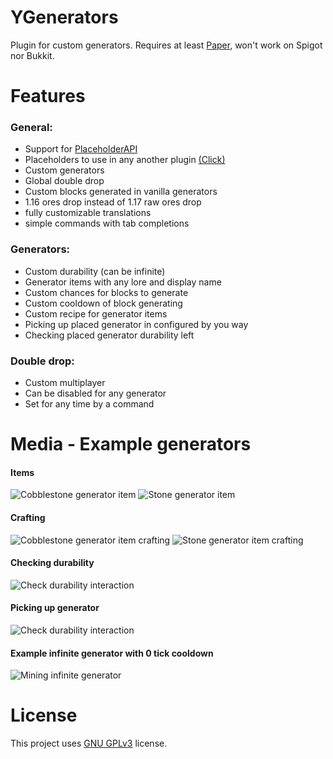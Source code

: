 # YGenerators
Plugin for custom generators. Requires at least [Paper](https://github.com/PaperMC/Paper), won't work on Spigot nor Bukkit.

# Features
### General:
- Support for [PlaceholderAPI](https://github.com/PlaceholderAPI/PlaceholderAPI)
- Placeholders to use in any another plugin [(Click)](https://github.com/Ynfuien/YGenerators/wiki/Placeholders)
- Custom generators
- Global double drop
- Custom blocks generated in vanilla generators
- 1.16 ores drop instead of 1.17 raw ores drop
- fully customizable translations
- simple commands with tab completions

### Generators:
- Custom durability (can be infinite)
- Generator items with any lore and display name
- Custom chances for blocks to generate
- Custom cooldown of block generating
- Custom recipe for generator items
- Picking up placed generator in configured by you way
- Checking placed generator durability left

### Double drop:
- Custom multiplayer
- Can be disabled for any generator
- Set for any time by a command


# Media - Example generators
#### Items
![Cobblestone generator item](https://i.imgur.com/7XCybJy.png)
![Stone generator item](https://i.imgur.com/eyJVDJL.png)
#### Crafting
![Cobblestone generator item crafting](https://i.imgur.com/RZ61mTI.png)
![Stone generator item crafting](https://i.imgur.com/Q6ya7cH.png)
#### Checking durability
![Check durability interaction](https://i.imgur.com/u4olMmm.gif)
#### Picking up generator
![Check durability interaction](https://i.imgur.com/wistrWC.gif)
#### Example infinite generator with 0 tick cooldown
![Mining infinite generator](https://i.imgur.com/YtbBKPI.gif)

# License
This project uses [GNU GPLv3](https://github.com/Ynfuien/YGenerators/blob/main/LICENSE) license.